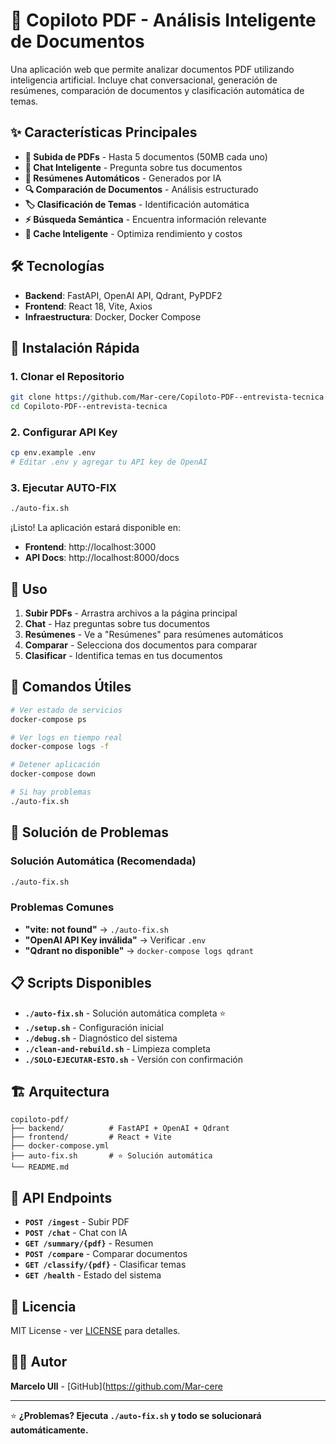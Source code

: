 # 🚀 Copiloto PDF - Análisis Inteligente de Documentos

Una aplicación web que permite analizar documentos PDF utilizando inteligencia artificial. Incluye chat conversacional, generación de resúmenes, comparación de documentos y clasificación automática de temas.

## ✨ Características Principales

- **📄 Subida de PDFs** - Hasta 5 documentos (50MB cada uno)
- **🤖 Chat Inteligente** - Pregunta sobre tus documentos
- **📝 Resúmenes Automáticos** - Generados por IA
- **🔍 Comparación de Documentos** - Análisis estructurado
- **🏷️ Clasificación de Temas** - Identificación automática
- **⚡ Búsqueda Semántica** - Encuentra información relevante
- **💾 Cache Inteligente** - Optimiza rendimiento y costos

## 🛠️ Tecnologías

- **Backend**: FastAPI, OpenAI API, Qdrant, PyPDF2
- **Frontend**: React 18, Vite, Axios
- **Infraestructura**: Docker, Docker Compose

## 🚀 Instalación Rápida

### 1. Clonar el Repositorio
```bash
git clone https://github.com/Mar-cere/Copiloto-PDF--entrevista-tecnica
cd Copiloto-PDF--entrevista-tecnica
```

### 2. Configurar API Key
```bash
cp env.example .env
# Editar .env y agregar tu API key de OpenAI
```

### 3. Ejecutar AUTO-FIX
```bash
./auto-fix.sh
```

¡Listo! La aplicación estará disponible en:
- **Frontend**: http://localhost:3000
- **API Docs**: http://localhost:8000/docs

## 📖 Uso

1. **Subir PDFs** - Arrastra archivos a la página principal
2. **Chat** - Haz preguntas sobre tus documentos
3. **Resúmenes** - Ve a "Resúmenes" para resúmenes automáticos
4. **Comparar** - Selecciona dos documentos para comparar
5. **Clasificar** - Identifica temas en tus documentos

## 🔧 Comandos Útiles

```bash
# Ver estado de servicios
docker-compose ps

# Ver logs en tiempo real
docker-compose logs -f

# Detener aplicación
docker-compose down

# Si hay problemas
./auto-fix.sh
```

## 🚨 Solución de Problemas

### Solución Automática (Recomendada)
```bash
./auto-fix.sh
```

### Problemas Comunes
- **"vite: not found"** → `./auto-fix.sh`
- **"OpenAI API Key inválida"** → Verificar `.env`
- **"Qdrant no disponible"** → `docker-compose logs qdrant`

## 📋 Scripts Disponibles

- **`./auto-fix.sh`** - Solución automática completa ⭐
- **`./setup.sh`** - Configuración inicial
- **`./debug.sh`** - Diagnóstico del sistema
- **`./clean-and-rebuild.sh`** - Limpieza completa
- **`./SOLO-EJECUTAR-ESTO.sh`** - Versión con confirmación

## 🏗️ Arquitectura

```
copiloto-pdf/
├── backend/          # FastAPI + OpenAI + Qdrant
├── frontend/         # React + Vite
├── docker-compose.yml
├── auto-fix.sh       # ⭐ Solución automática
└── README.md
```

## 📝 API Endpoints

- **`POST /ingest`** - Subir PDF
- **`POST /chat`** - Chat con IA
- **`GET /summary/{pdf}`** - Resumen
- **`POST /compare`** - Comparar documentos
- **`GET /classify/{pdf}`** - Clasificar temas
- **`GET /health`** - Estado del sistema


## 📄 Licencia

MIT License - ver [LICENSE](LICENSE) para detalles.

## 👨‍💻 Autor

**Marcelo Ull** - [GitHub](https://github.com/Mar-cere

---

⭐ **¿Problemas? Ejecuta `./auto-fix.sh` y todo se solucionará automáticamente.**
